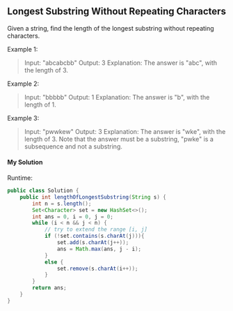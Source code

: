 ## Longest Substring Without Repeating Characters

Given a string, find the length of the longest substring without repeating characters.

Example 1:

>Input: "abcabcbb"
Output: 3
Explanation: The answer is "abc", with the length of 3.

Example 2:

>Input: "bbbbb"
Output: 1
Explanation: The answer is "b", with the length of 1.

Example 3:

>Input: "pwwkew"
Output: 3
Explanation: The answer is "wke", with the length of 3.
             Note that the answer must be a substring, "pwke" is a subsequence and not a substring.



#### My Solution

Runtime:

```Java
public class Solution {
    public int lengthOfLongestSubstring(String s) {
        int n = s.length();
        Set<Character> set = new HashSet<>();
        int ans = 0, i = 0, j = 0;
        while (i < n && j < n) {
            // try to extend the range [i, j]
            if (!set.contains(s.charAt(j))){
                set.add(s.charAt(j++));
                ans = Math.max(ans, j - i);
            }
            else {
                set.remove(s.charAt(i++));
            }
        }
        return ans;
    }
}
```
